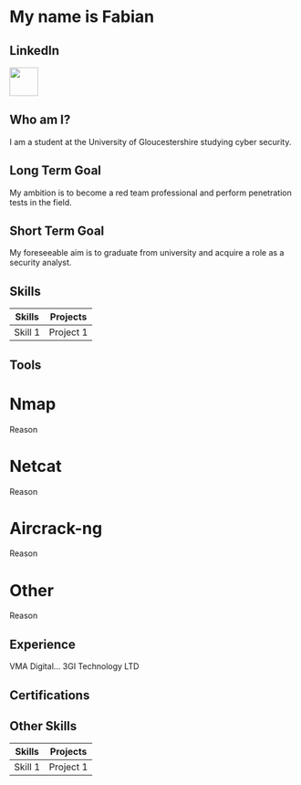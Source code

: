 # My name is Fabian

## LinkedIn

<a href="https://www.linkedin.com/in/fabain-taylor/"><img   src="https://a.storyblok.com/f/228452/128x128/d5cb7fa98a/linkedin-icon_square_128x128.png" width="50px" height=auto /></a>


## Who am I?

I am a student at the University of Gloucestershire studying cyber security.

## Long Term Goal

My ambition is to become a red team professional and perform penetration tests in the field.

## Short Term Goal

My foreseeable aim is to graduate from university and acquire a role as a security analyst.

## Skills

| Skills | Projects |
|---------------|---------------|
| Skill 1 | Project 1 |

## Tools

# Nmap
Reason

# Netcat
Reason

# Aircrack-ng
Reason

# Other
Reason

## Experience
VMA Digital...
3GI Technology LTD

## Certifications

## Other Skills

| Skills | Projects |
|---------------|---------------|
| Skill 1 | Project 1 |

